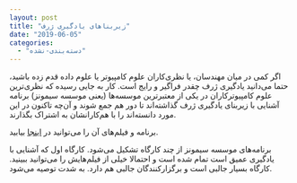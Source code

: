 ```yaml
---
layout: post
title: "زیربناهای یادگیری ژرف"
date: "2019-06-05"
categories: 
  - "دسته‌بندی-نشده"
---
```


اگر کمی در میان مهندسان، یا نظری‌کاران علوم کامپیوتر یا علوم داده قدم زده باشید، حتما می‌دانید یادگیری ژرف چقدر فراگیر و رایج است. کار به جایی رسیده که نظری‌ترین علوم کامپیوترکاران در یکی از معتبرترین موسسه‌ها (یعنی موسسه سیمونز) برنامه آشنایی با زیربنای یادگیری ژرف گذاشته‌اند تا دور هم جمع شوند و آن‌چه تاکنون در این مورد دانسته‌اند را با هم‌کارانشان به اشتراک بگذارند.

برنامه و فیلم‌های آن را می‌توانید در [اینجا](https://simons.berkeley.edu/programs/dl2019) بیابید.

برنامه‌های موسسه سیمونز از چند کارگاه تشکیل می‌شود. کارگاه اول که آشنایی با یادگیری عمیق است تمام شده است و احتمالا خیلی از فیلم‌هایش را می‌توانید ببینید. کارگاه بسیار جالبی است و برگزارکنندگان جالبی هم دارد. به شدت توصیه می‌شود.
